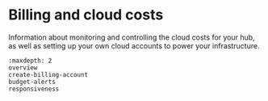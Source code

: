 # Billing and cloud costs

Information about monitoring and controlling the cloud costs for your hub, as well as setting up your own cloud accounts to power your infrastructure.

```{toctree}
:maxdepth: 2
overview
create-billing-account
budget-alerts
responsiveness
```
